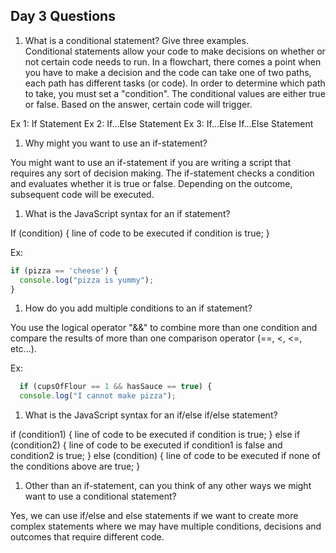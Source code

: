 ## Day 3 Questions

1. What is a conditional statement? Give three examples.  
Conditional statements allow your code to make decisions on whether or not certain code needs to run. In a flowchart, there comes a point when you have to make a decision and the code can take one of two paths, each path has different tasks (or code). In order to determine which path to take, you must set a "condition". The conditional values are either true or false. Based on the answer, certain code will trigger.

Ex 1: If Statement
Ex 2: If...Else Statement
Ex 3: If...Else If...Else Statement

1. Why might you want to use an if-statement?  

 You might want to use an if-statement if you are writing a script that requires any sort of decision making.
 The if-statement checks a condition and evaluates whether it is true or false. Depending on the outcome, subsequent code will be executed.  

1. What is the JavaScript syntax for an if statement?  

If (condition) {
  line of code to be executed if condition is true;
}

Ex:
```javascript 
if (pizza == 'cheese') {
  console.log("pizza is yummy");
}
```

1. How do you add multiple conditions to an if statement?  

You use the logical operator "&&" to combine more than one condition and compare the results of more than one comparison operator (==, <, <=, etc...).

Ex:
```javascript
  if (cupsOfFlour == 1 && hasSauce == true) {
  console.log("I cannot make pizza");
```

1. What is the JavaScript syntax for an if/else if/else statement?  

if (condition1) {
 line of code to be executed if condition is true;
} else if (condition2) {
  line of code to be executed if condition1 is false and condition2 is true;
} else (condition) {
  line of code to be executed if none of the conditions above are true;
}

1. Other than an if-statement, can you think of any other ways we might want to use a conditional statement?  

Yes, we can use if/else and else statements if we want to create more complex statements where we may have multiple conditions, decisions and outcomes that require different code.
